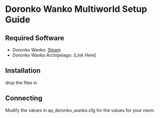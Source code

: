 # Doronko Wanko Multiworld Setup Guide

## Required Software

- Doronko Wanko: [Steam](https://store.steampowered.com/app/2512840/DORONKO_WANKO/)
- Doronko Wanko Archipelago: [Link Here]


## Installation

drop the files in

## Connecting

Modify the values in ap_doronko_wanko.cfg for the values for your room.
